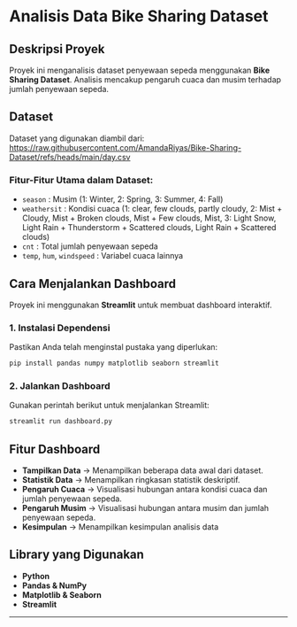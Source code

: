 # Analisis Data Bike Sharing Dataset

## Deskripsi Proyek
Proyek ini menganalisis dataset penyewaan sepeda menggunakan **Bike Sharing Dataset**. Analisis mencakup pengaruh cuaca dan musim terhadap jumlah penyewaan sepeda.

## Dataset
Dataset yang digunakan diambil dari:
https://raw.githubusercontent.com/AmandaRiyas/Bike-Sharing-Dataset/refs/heads/main/day.csv

### **Fitur-Fitur Utama dalam Dataset:**
- `season` : Musim (1: Winter, 2: Spring, 3: Summer, 4: Fall)
- `weathersit` : Kondisi cuaca (1: clear, few clouds, partly cloudy, 2: Mist + Cloudy, Mist + Broken clouds, Mist + Few clouds, Mist, 3: Light Snow, Light Rain + Thunderstorm + Scattered clouds, Light Rain + Scattered clouds)
- `cnt` : Total jumlah penyewaan sepeda
- `temp`, `hum`, `windspeed` : Variabel cuaca lainnya

##  Cara Menjalankan Dashboard
Proyek ini menggunakan **Streamlit** untuk membuat dashboard interaktif.

### **1. Instalasi Dependensi**
Pastikan Anda telah menginstal pustaka yang diperlukan:
```bash
pip install pandas numpy matplotlib seaborn streamlit
```

### **2. Jalankan Dashboard**
Gunakan perintah berikut untuk menjalankan Streamlit:
```bash
streamlit run dashboard.py
```

## Fitur Dashboard
- **Tampilkan Data** → Menampilkan beberapa data awal dari dataset.
- **Statistik Data** → Menampilkan ringkasan statistik deskriptif.
- **Pengaruh Cuaca** → Visualisasi hubungan antara kondisi cuaca dan jumlah penyewaan sepeda.
- **Pengaruh Musim** → Visualisasi hubungan antara musim dan jumlah penyewaan sepeda.
- **Kesimpulan**     → Menampilkan kesimpulan analisis data

## Library yang Digunakan
- **Python**
- **Pandas & NumPy**
- **Matplotlib & Seaborn**
- **Streamlit**

---

